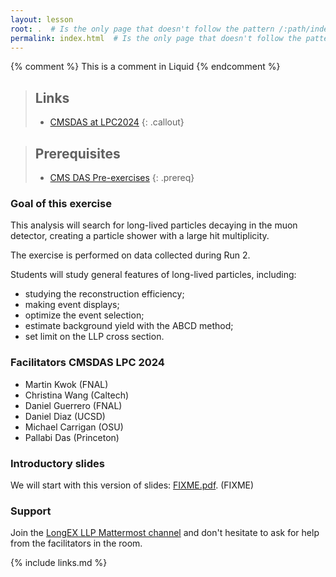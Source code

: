 ```yaml
---
layout: lesson
root: .  # Is the only page that doesn't follow the pattern /:path/index.html
permalink: index.html  # Is the only page that doesn't follow the pattern /:path/index.html
---
```


<!-- this is an html comment -->

{% comment %} This is a comment in Liquid {% endcomment %}

> ## Links
> 
> * [CMSDAS at LPC2024](https://indico.cern.ch/event/1333922/)
{: .callout}

> ## Prerequisites
>
> * [CMS DAS Pre-exercises](https://fnallpc.github.io/cms-das-pre-exercises/) 
{: .prereq}


### Goal of this exercise

This analysis will search for long-lived particles decaying in the muon detector, creating a particle shower with a large hit multiplicity. 

The exercise is performed on data collected during Run 2. 

Students will study general features of long-lived particles, including:
 * studying the reconstruction efficiency;
 * making event displays;
 * optimize the event selection;
 * estimate background yield with the ABCD method;
 * set limit on the LLP cross section.

### Facilitators CMSDAS LPC 2024

 * Martin Kwok (FNAL)
 * Christina Wang (Caltech)
 * Daniel Guerrero (FNAL)
 * Daniel Diaz (UCSD)
 * Michael Carrigan (OSU)
 * Pallabi Das (Princeton)	

### Introductory slides

We will start with this version of slides: [FIXME.pdf](). (FIXME)

### Support

Join the [LongEX LLP Mattermost channel](https://mattermost.web.cern.ch/cmsdaslpc2024/channels/longexllp) and don't hesitate to ask for help from the facilitators in the room.


{% include links.md %}
